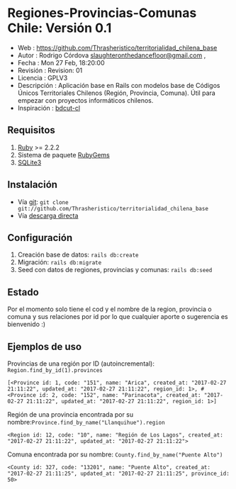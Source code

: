 # Regiones-Provincias-Comunas Chile: Versión 0.1

- Web         : https://github.com/Thrasheristico/territorialidad_chilena_base
- Autor        : Rodrigo Córdova <slaughteronthedancefloor@gmail.com> ,
- Fecha        : Mon 27 Feb, 18:20:00
- Revisión    : Revision: 01
- Licencia    : GPLV3
- Descripción : Aplicación base en Rails con modelos base de Códigos Únicos Territoriales Chilenos (Región, Provincia, Comuna). Útil para empezar con proyectos informáticos chilenos.
- Inspiración : [bdcut-cl](https://github.com/knxroot/bdcut-cl)

## Requisitos

1. [Ruby](https://www.ruby-lang.org/en/downloads/) >= 2.2.2
2. Sistema de paquete [RubyGems](https://rubygems.org/)
3. [SQLite3](https://www.sqlite.org/)

## Instalación

- Vía [git](http://git-scm.com/docs/git-clone): `git clone git://github.com/Thrasheristico/territorialidad_chilena_base`
- Vía [descarga directa](https://github.com/Thrasheristico/territorialidad_chilena_base/archive/master.zip)

## Configuración

1. Creación base de datos: `rails db:create`
2. Migración: `rails db:migrate`
3. Seed con datos de regiones, provincias y comunas: `rails db:seed`

## Estado

Por el momento solo tiene el cod y el nombre de la region, provincia o comuna y sus relaciones por id por lo que cualquier aporte o sugerencia es bienvenido :)

## Ejemplos de uso

Provincias de una región por ID (autoincremental): `Region.find_by_id(1).provinces`

```[<Province id: 1, code: "151", name: "Arica", created_at: "2017-02-27 21:11:22", updated_at: "2017-02-27 21:11:22", region_id: 1>, #<Province id: 2, code: "152", name: "Parinacota", created_at: "2017-02-27 21:11:22", updated_at: "2017-02-27 21:11:22", region_id: 1>]```

Región de una provincia encontrada por su nombre:`Province.find_by_name("Llanquihue").region`

```<Region id: 12, code: "10", name: "Región de Los Lagos", created_at: "2017-02-27 21:11:22", updated_at: "2017-02-27 21:11:22">```

Comuna encontrada por su nombre: `County.find_by_name("Puente Alto")`

```<County id: 327, code: "13201", name: "Puente Alto", created_at: "2017-02-27 21:11:25", updated_at: "2017-02-27 21:11:25", province_id: 50>```

